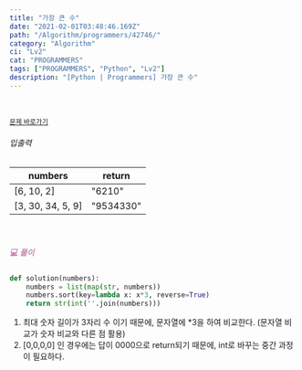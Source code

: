 ```yaml
---
title: "가장 큰 수"
date: "2021-02-01T03:48:46.169Z"
path: "/Algorithm/programmers/42746/"
category: "Algorithm"
ci: "Lv2"
cat: "PROGRAMMERS"
tags: ["PROGRAMMERS", "Python", "Lv2"]
description: "[Python | Programmers] 가장 큰 수"
---
```


<br />

<a href="https://programmers.co.kr/learn/courses/30/lessons/42746"><small>문제 바로가기</small></a>

###### 입출력

| numbers           | return    |
| ----------------- | --------- |
| [6, 10, 2]        | "6210"    |
| [3, 30, 34, 5, 9] | "9534330" |

<br />

##### <h5 style="color:#C587AE;">💻 풀이</h5>

```python
def solution(numbers):
    numbers = list(map(str, numbers))
    numbers.sort(key=lambda x: x*3, reverse=True)
    return str(int(''.join(numbers)))
```

1. 최대 숫자 길이가 3자리 수 이기 때문에, 문자열에 *3을 하여 비교한다. (문자열 비교가 숫자 비교와 다른 점 활용)
2. [0,0,0,0] 인 경우에는 답이 0000으로 return되기 때문에, int로 바꾸는 중간 과정이 필요하다.

<br />

